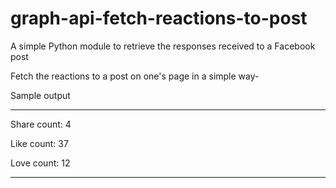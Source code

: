 # graph-api-fetch-reactions-to-post
A simple Python module to retrieve the responses received to a Facebook post

Fetch the reactions to a post on one's page in a simple way-


Sample output


******************

Share count: 4

Like count: 37

Love count: 12


******************
